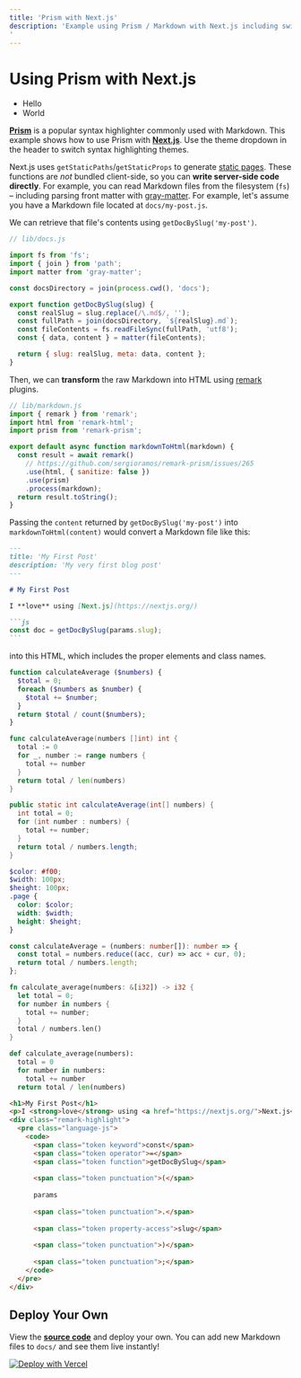 ```yaml
---
title: 'Prism with Next.js'
description: 'Example using Prism / Markdown with Next.js including switching syntax highlighting themes.
'
---
```


# Using Prism with Next.js

- Hello
- World

[**Prism**](https://prismjs.com/) is a popular syntax highlighter commonly used with Markdown.
This example shows how to use Prism with [**Next.js**](https://nextjs.org/). Use the theme dropdown
in the header to switch syntax highlighting themes.

Next.js uses `getStaticPaths`/`getStaticProps` to generate [static pages](https://nextjs.org/docs/basic-features/data-fetching). These functions are _not_ bundled client-side, so you can **write server-side code directly**. For example, you can read Markdown files from the filesystem (`fs`) – including parsing front matter with [gray-matter](https://github.com/jonschlinkert/gray-matter). For example, let's assume you have a Markdown file located at `docs/my-post.js`.

We can retrieve that file's contents using `getDocBySlug('my-post')`.

```js
// lib/docs.js

import fs from 'fs';
import { join } from 'path';
import matter from 'gray-matter';

const docsDirectory = join(process.cwd(), 'docs');

export function getDocBySlug(slug) {
  const realSlug = slug.replace(/\.md$/, '');
  const fullPath = join(docsDirectory, `${realSlug}.md`);
  const fileContents = fs.readFileSync(fullPath, 'utf8');
  const { data, content } = matter(fileContents);

  return { slug: realSlug, meta: data, content };
}
```

Then, we can **transform** the raw Markdown into HTML using [remark](https://github.com/remarkjs/remark) plugins.

```js
// lib/markdown.js
import { remark } from 'remark';
import html from 'remark-html';
import prism from 'remark-prism';

export default async function markdownToHtml(markdown) {
  const result = await remark()
    // https://github.com/sergioramos/remark-prism/issues/265
    .use(html, { sanitize: false })
    .use(prism)
    .process(markdown);
  return result.toString();
}
```

Passing the `content` returned by `getDocBySlug('my-post')` into `markdownToHtml(content)`
would convert a Markdown file like this:

````markdown
---
title: 'My First Post'
description: 'My very first blog post'
---

# My First Post

I **love** using [Next.js](https://nextjs.org/)

```js
const doc = getDocBySlug(params.slug);
```
````

into this HTML, which includes the proper elements and class names.

```php
function calculateAverage ($numbers) {
  $total = 0;
  foreach ($numbers as $number) {
    $total += $number;
  }
  return $total / count($numbers);
}
```

```go
func calculateAverage(numbers []int) int {
  total := 0
  for _, number := range numbers {
    total += number
  }
  return total / len(numbers)
}
```

```java
public static int calculateAverage(int[] numbers) {
  int total = 0;
  for (int number : numbers) {
    total += number;
  }
  return total / numbers.length;
}
```

```scss
$color: #f00;
$width: 100px;
$height: 100px;
.page {
  color: $color;
  width: $width;
  height: $height;
}
```

```ts
const calculateAverage = (numbers: number[]): number => {
  const total = numbers.reduce((acc, cur) => acc + cur, 0);
  return total / numbers.length;
};
```

```rust
fn calculate_average(numbers: &[i32]) -> i32 {
  let total = 0;
  for number in numbers {
    total += number;
  }
  total / numbers.len()
}
```

```py
def calculate_average(numbers):
  total = 0
  for number in numbers:
    total += number
  return total / len(numbers)
```

```html
<h1>My First Post</h1>
<p>I <strong>love</strong> using <a href="https://nextjs.org/">Next.js</a></p>
<div class="remark-highlight">
  <pre class="language-js">
    <code>
      <span class="token keyword">const</span> 
      <span class="token operator">=</span> 
      <span class="token function">getDocBySlug</span>
      
      <span class="token punctuation">(</span>
      
      params
      
      <span class="token punctuation">.</span>
      
      <span class="token property-access">slug</span>
      
      <span class="token punctuation">)</span>
      
      <span class="token punctuation">;</span>
    </code>
  </pre>
</div>
```

## Deploy Your Own

View the [**source code**](https://github.com/leerob/nextjs-prism-markdown) and deploy your own. You can add new Markdown files to `docs/` and see them live instantly!

[![Deploy with Vercel](https://vercel.com/button)](https://vercel.com/import/git?c=1&s=https://github.com/leerob/nextjs-prism-markdown)
